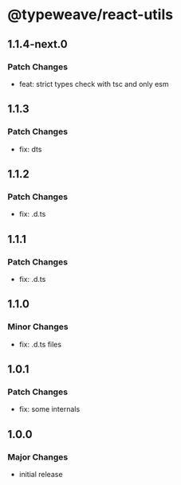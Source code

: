 # @typeweave/react-utils

## 1.1.4-next.0

### Patch Changes

- feat: strict types check with tsc and only esm

## 1.1.3

### Patch Changes

- fix: dts

## 1.1.2

### Patch Changes

- fix: .d.ts

## 1.1.1

### Patch Changes

- fix: .d.ts

## 1.1.0

### Minor Changes

- fix: .d.ts files

## 1.0.1

### Patch Changes

- fix: some internals

## 1.0.0

### Major Changes

- initial release
